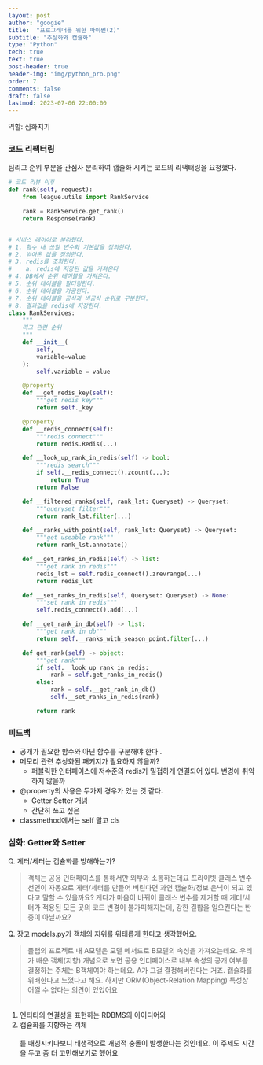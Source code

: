 ```yaml
---
layout: post
author: "googie"
title:  "프로그래머를 위한 파이썬(2)"
subtitle: "추상화와 캡슐화"
type: "Python"
tech: true
text: true
post-header: true
header-img: "img/python_pro.png"
order: 7
comments: false
draft: false
lastmod: 2023-07-06 22:00:00
---
```


역할: 심화지기


### 코드 리팩터링

팀리그 순위 부분을 관심사 분리하여 캡슐화 시키는 코드의 리팩터링을 요청했다.

```python
# 코드 리뷰 이후
def rank(self, request):
    from league.utils import RankService

    rank = RankService.get_rank()
    return Response(rank)


# 서비스 레이어로 분리했다.
# 1. 함수 내 쓰일 변수와 기본값을 정의한다.
# 2. 받아온 값을 정의한다.
# 3. redis를 조회한다.
#    a. redis에 저장된 값을 가져온다
# 4. DB에서 순위 테이블을 가져온다.
# 5. 순위 테이블을 필터링한다.
# 6. 순위 테이블을 가공한다.
# 7. 순위 테이블을 공식과 비공식 순위로 구분한다.
# 8. 결과값을 redis에 저장한다.
class RankServices:
    """
    리그 관련 순위
    """
    def __init__(
        self,
        variable=value
    ):
        self.variable = value

    @property
    def __get_redis_key(self):
        """get redis key"""
        return self._key

    @property
    def __redis_connect(self):
        """redis connect"""
        return redis.Redis(...)

    def __look_up_rank_in_redis(self) -> bool:
        """redis search"""
        if self.__redis_connect().zcount(...):
            return True
        return False

    def __filtered_ranks(self, rank_lst: Queryset) -> Queryset:
        """queryset filter"""
        return rank_lst.filter(...)

    def __ranks_with_point(self, rank_lst: Queryset) -> Queryset:
        """get useable rank"""
        return rank_lst.annotate()

    def __get_ranks_in_redis(self) -> list:
        """get rank in redis"""
        redis_lst = self.redis_connect().zrevrange(...)
        return redis_lst

    def __set_ranks_in_redis(self, Queryset: Queryset) -> None:
        """set rank in redis"""
        self.redis_connect().add(...)

    def __get_rank_in_db(self) -> list:
        """get rank in db"""
        return self.__ranks_with_season_point.filter(...)

    def get_rank(self) -> object:
        """get rank"""
        if self.__look_up_rank_in_redis:
            rank = self.get_ranks_in_redis()
        else:
            rank = self.__get_rank_in_db()
            self.__set_ranks_in_redis(rank)

        return rank
```

### 피드백
- 공개가 필요한 함수와 아닌 함수를 구분해야 한다 .
- 메모리 관련 추상화된 패키지가 필요하지 않을까?
    - 퍼블릭한 인터페이스에 저수준의 redis가 밀접하게 연결되어 있다. 변경에 취약하지 않을까
- @property의 사용은 두가지 경우가 있는 것 같다.
    - Getter Setter 개념
    - 간단히 쓰고 싶은
- classmethod에서는 self 말고 cls


### 심화: Getter와 Setter

Q. 게터/세터는 캡슐화를 방해하는가?
> 객체는 공용 인터페이스를 통해서만 외부와 소통하는데요 프라이빗 클래스 변수 선언이 자동으로 게터/세터를 만들어 버린다면
과연 캡슐화/정보 은닉이 되고 있다고 말할 수 있을까요? 게다가 마음이 바뀌어 클래스 변수를 제거할 때 게터/세터가 적용된 모든 곳의 코드 변경이 불가피해지는데, 강한 결합을 일으킨다는 반증이 아닐까요?

Q. 장고 models.py가 객체의 지위를 위태롭게 한다고 생각했어요.
> 플랩의 프로젝트 내 A모델은 모델 메서드로 B모델의 속성을 가져오는데요. 우리가 배운 객체(지향) 개념으로 보면
공용 인터페이스로 내부 속성의 공개 여부를 결정하는 주체는 B객체여야 하는데요. A가 그걸 결정해버린다는 거죠. 캡슐화를 위배한다고 느꼈다고 해요. 하지만 ORM(Object-Relation Mapping) 특성상 어쩔 수 없다는 의견이 있었어요<br /><br />
1) 엔티티의 연결성을 표현하는 RDBMS의 아이디어와<br />
2) 캡슐화를 지향하는 객체<br /><br />를 매칭시키다보니 태생적으로 개념적 충돌이 발생한다는 것인데요.
이 주제도 시간을 두고 좀 더 고민해보기로 했어요

